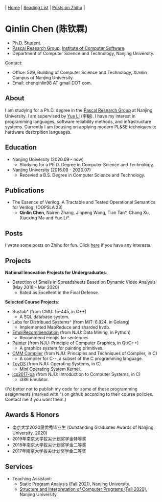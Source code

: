 | [Home](index.md) | [Reading List](reading-list.md) | [Posts on Zhihu](https://www.zhihu.com/people/QinlinChen/posts) |

# Qinlin Chen (陈钦霖)

- Ph.D. Student.
- [Pascal Research Group](https://pascal-group.bitbucket.io/), [Institute of Computer Software](https://cs.nju.edu.cn/ics/).
- Department of Computer Science and Technology, Nanjing University.

Contact:
- Office: 529, Building of Computer Science and Technology, Xianlin Campus of Nanjing University.
- Email: chenqinlin98 AT gmail DOT com.

## About

I am studying for a Ph.D. degree in the [Pascal Research Group](https://pascal-group.bitbucket.io/) at Nanjing University. I am supervised by [Yue Li](https://yuelee.bitbucket.io/) (李樾). I have my interest in programming languages, software reliability methods, and infrastructure systems. Currently I am focusing on applying modern PL&SE techniques to hardware descrpition languages.

## Education

- Nanjing University (2020.09 - now)
  - Studying for a Ph.D. Degree in Computer Science and Technology.
- Nanjing University (2016.09 - 2020.07)
  - Recevied a B.S. Degree in Computer Science and Technology.

## Publications

- The Essence of Verilog: A Tractable and Tested Operational Semantics for Verilog. (OOPSLA'23)
  - **Qinlin Chen**, Nairen Zhang, Jinpeng Wang, Tian Tan*, Chang Xu, Xiaoxing Ma and Yue Li*.

## Posts

I wrote some posts on Zhihu for fun. Click [here](https://www.zhihu.com/people/QinlinChen/posts) if you have any interests.

## Projects

**National Innovation Projects for Undergraduates**:
- Detection of Smells in Spreadsheets Based on Dynamic Video Analysis (May 2018 - Mar 2020)
  - Rated as Excellent in the Final Defense.
  
**Selected Course Projects**:
- Bustub^ (from CMU: 15-445, in C++)
  - A SQL database system. 
- Labs for Distribued Systems^ (from MIT: 6.824, in Golang)
  - Implemented MapReduce and sharded kvdb.
- [EmojiRecommendation](https://github.com/QinlinChen/EmojiRecommendation) (from NJU: Data Mining, in Python)
  - Recommend emojis for sentences.
- [Painter](https://github.com/QinlinChen/Painter) (from NJU: Principle of Computer Graphics, in Qt/C++)
  - A graphics system for painting primitives.
- [CMM Compiler](https://github.com/QinlinChen/cmm-compiler) (from NJU: Principles and Techniques of Compiler, in C)
  - A compiler for C--, a subset of the C programming language.
- [ToyOS](https://github.com/QinlinChen/ToyOS) (from NJU: Operating Systems, in C)
  - Mini Operating System Kernel.
- [ics2017-pa](https://github.com/QinlinChen/ics2017-pa) (from NJU: Introduction to Computer Systems, in C)
  - i386 Emulator.

(I'd better not to publish my code for some of these programming assignments (marked with ^) on github according to their course policies. Contact me if you want them.)

## Awards & Honors

- 南京大学2020届优秀毕业生 (Outstanding Graduates Awards of Nanjing University, 2020)
- 2019年南京大学拔尖计划奖学金特等奖
- 2018年南京大学拔尖计划奖学金二等奖
- 2017年南京大学拔尖计划奖学金二等奖

## Services

- Teaching Assistant:
  - [Static Program Analysis (Fall 2021)](https://pascal-group.bitbucket.io/teaching.html), Nanjing University.
  - [Structure and Interpretation of Computer Programs (Fall 2020)](https://nju-sicp.bitbucket.io/), Nanjing University.

